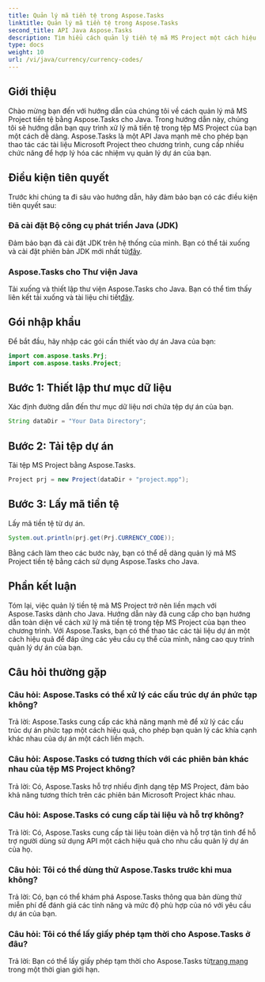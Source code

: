 ```yaml
---
title: Quản lý mã tiền tệ trong Aspose.Tasks
linktitle: Quản lý mã tiền tệ trong Aspose.Tasks
second_title: API Java Aspose.Tasks
description: Tìm hiểu cách quản lý tiền tệ mã MS Project một cách hiệu quả bằng cách sử dụng Aspose.Tasks cho Java. Hợp lý hóa các nhiệm vụ quản lý dự án của bạn một cách dễ dàng.
type: docs
weight: 10
url: /vi/java/currency/currency-codes/
---
```

## Giới thiệu
Chào mừng bạn đến với hướng dẫn của chúng tôi về cách quản lý mã MS Project tiền tệ bằng Aspose.Tasks cho Java. Trong hướng dẫn này, chúng tôi sẽ hướng dẫn bạn quy trình xử lý mã tiền tệ trong tệp MS Project của bạn một cách dễ dàng. Aspose.Tasks là một API Java mạnh mẽ cho phép bạn thao tác các tài liệu Microsoft Project theo chương trình, cung cấp nhiều chức năng để hợp lý hóa các nhiệm vụ quản lý dự án của bạn.
## Điều kiện tiên quyết
Trước khi chúng ta đi sâu vào hướng dẫn, hãy đảm bảo bạn có các điều kiện tiên quyết sau:
### Đã cài đặt Bộ công cụ phát triển Java (JDK)
Đảm bảo bạn đã cài đặt JDK trên hệ thống của mình. Bạn có thể tải xuống và cài đặt phiên bản JDK mới nhất từ[đây](https://www.oracle.com/java/technologies/javase-jdk11-downloads.html).
### Aspose.Tasks cho Thư viện Java
 Tải xuống và thiết lập thư viện Aspose.Tasks cho Java. Bạn có thể tìm thấy liên kết tải xuống và tài liệu chi tiết[đây](https://reference.aspose.com/tasks/java/).

## Gói nhập khẩu
Để bắt đầu, hãy nhập các gói cần thiết vào dự án Java của bạn:
```java
import com.aspose.tasks.Prj;
import com.aspose.tasks.Project;
```

## Bước 1: Thiết lập thư mục dữ liệu
Xác định đường dẫn đến thư mục dữ liệu nơi chứa tệp dự án của bạn.
```java
String dataDir = "Your Data Directory";
```
## Bước 2: Tải tệp dự án
Tải tệp MS Project bằng Aspose.Tasks.
```java
Project prj = new Project(dataDir + "project.mpp");
```
## Bước 3: Lấy mã tiền tệ
Lấy mã tiền tệ từ dự án.
```java
System.out.println(prj.get(Prj.CURRENCY_CODE));
```
Bằng cách làm theo các bước này, bạn có thể dễ dàng quản lý mã MS Project tiền tệ bằng cách sử dụng Aspose.Tasks cho Java.

## Phần kết luận
Tóm lại, việc quản lý tiền tệ mã MS Project trở nên liền mạch với Aspose.Tasks dành cho Java. Hướng dẫn này đã cung cấp cho bạn hướng dẫn toàn diện về cách xử lý mã tiền tệ trong tệp MS Project của bạn theo chương trình. Với Aspose.Tasks, bạn có thể thao tác các tài liệu dự án một cách hiệu quả để đáp ứng các yêu cầu cụ thể của mình, nâng cao quy trình quản lý dự án của bạn.
## Câu hỏi thường gặp
### Câu hỏi: Aspose.Tasks có thể xử lý các cấu trúc dự án phức tạp không?
Trả lời: Aspose.Tasks cung cấp các khả năng mạnh mẽ để xử lý các cấu trúc dự án phức tạp một cách hiệu quả, cho phép bạn quản lý các khía cạnh khác nhau của dự án một cách liền mạch.
### Câu hỏi: Aspose.Tasks có tương thích với các phiên bản khác nhau của tệp MS Project không?
Trả lời: Có, Aspose.Tasks hỗ trợ nhiều định dạng tệp MS Project, đảm bảo khả năng tương thích trên các phiên bản Microsoft Project khác nhau.
### Câu hỏi: Aspose.Tasks có cung cấp tài liệu và hỗ trợ không?
Trả lời: Có, Aspose.Tasks cung cấp tài liệu toàn diện và hỗ trợ tận tình để hỗ trợ người dùng sử dụng API một cách hiệu quả cho nhu cầu quản lý dự án của họ.
### Câu hỏi: Tôi có thể dùng thử Aspose.Tasks trước khi mua không?
Trả lời: Có, bạn có thể khám phá Aspose.Tasks thông qua bản dùng thử miễn phí để đánh giá các tính năng và mức độ phù hợp của nó với yêu cầu dự án của bạn.
### Câu hỏi: Tôi có thể lấy giấy phép tạm thời cho Aspose.Tasks ở đâu?
 Trả lời: Bạn có thể lấy giấy phép tạm thời cho Aspose.Tasks từ[trang mạng](https://purchase.aspose.com/temporary-license/) trong một thời gian giới hạn.